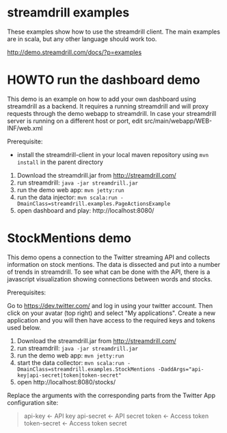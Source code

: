 streamdrill examples
====================

These examples show how to use the streamdrill client. The main examples are in scala, but any other language should
work too.

http://demo.streamdrill.com/docs/?p=examples

HOWTO run the dashboard demo
============================

This demo is an example on how to add your own dashboard using streamdrill as a backend.
It requires a running streamdrill and will proxy requests through the demo webapp to streamdrill.
In case your streamdrill server is running on a different host or port, edit src/main/webapp/WEB-INF/web.xml

Prerequisite:

* install the streamdrill-client in your local maven repository using `mvn install` in the parent directory

1. Download the streamdrill.jar from http://streamdrill.com/
2. run streamdrill: `java -jar streamdrill.jar`
3. run the demo web app: `mvn jetty:run`
4. run the data injector: `mvn scala:run -DmainClass=streamdrill.examples.PageActionsExample`
5. open dashboard and play: http://localhost:8080/


StockMentions demo
==================

This demo opens a connection to the Twitter streaming API and collects information on stock mentions.
The data is dissected and put into a number of trends in streamdrill. To see what can be done with the API,
there is a javascript visualization showing connections between words and stocks.

Prerequisites:

Go to https://dev.twitter.com/ and log in using your twitter account. Then click on your avatar (top right)
and select "My applications". Create a new application and you will then have access to the required keys
and tokens used below.

1. Download the streamdrill.jar from http://streamdrill.com/
2. run streamdrill: `java -jar streamdrill.jar`
3. run the demo web app: `mvn jetty:run`
4. start the data collector: `mvn scala:run -DmainClass=streamdrill.examples.StockMentions -DaddArgs="api-key|api-secret|token|token-secret"`
5. open http://localhost:8080/stocks/

Replace the arguments with the corresponding parts from the Twitter App configuration site:

> api-key <- API key
> api-secret <- API secret
> token <- Access token
> token-secret <- Access token secret
